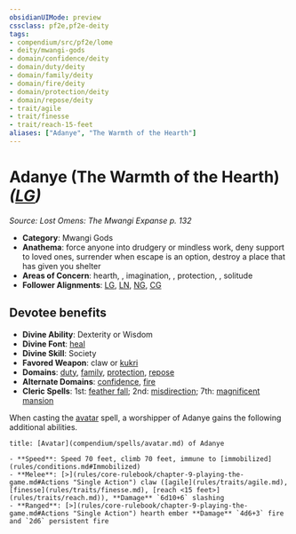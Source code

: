 ```yaml
---
obsidianUIMode: preview
cssclass: pf2e,pf2e-deity
tags:
- compendium/src/pf2e/lome
- deity/mwangi-gods
- domain/confidence/deity
- domain/duty/deity
- domain/family/deity
- domain/fire/deity
- domain/protection/deity
- domain/repose/deity
- trait/agile
- trait/finesse
- trait/reach-15-feet
aliases: ["Adanye", "The Warmth of the Hearth"]
---
```

# Adanye (The Warmth of the Hearth) *([LG](rules/traits/lawful-goo-b1.md))*  
*Source: Lost Omens: The Mwangi Expanse p. 132*  

- **Category**: Mwangi Gods
- **Anathema**: force anyone into drudgery or mindless work, deny support to loved ones, surrender when escape is an option, destroy a place that has given you shelter
- **Areas of Concern**: hearth, , imagination, , protection, , solitude
- **Follower Alignments**: [LG](rules/traits/lawful-goo-b1.md), [LN](rules/traits/lawful-neutral-b1.md), [NG](rules/traits/neutral-good-b1.md), [CG](rules/traits/chaotic-good-b1.md)

## Devotee benefits

- **Divine Ability**: Dexterity or Wisdom
- **Divine Font**: [heal](compendium/spells/heal.md)
- **Divine Skill**: Society
- **Favored Weapon**: claw or [kukri](compendium/equipment/items/kukri.md)
- **Domains**: [duty](compendium/setting/domains.md#Duty), [family](compendium/setting/domains.md#Family), [protection](compendium/setting/domains.md#Protection), [repose](compendium/setting/domains.md#Repose)
- **Alternate Domains**: [confidence](compendium/setting/domains.md#Confidence), [fire](compendium/setting/domains.md#Fire)
- **Cleric Spells**: 1st: [feather fall](compendium/spells/feather-fall.md); 2nd: [misdirection](compendium/spells/misdirection.md); 7th: [magnificent mansion](compendium/spells/magnificent-mansion.md)

When casting the [avatar](compendium/spells/avatar.md) spell, a worshipper of Adanye gains the following additional abilities.

```ad-embed-avatar
title: [Avatar](compendium/spells/avatar.md) of Adanye

- **Speed**: Speed 70 feet, climb 70 feet, immune to [immobilized](rules/conditions.md#Immobilized)
- **Melee**: [>](rules/core-rulebook/chapter-9-playing-the-game.md#Actions "Single Action") claw ([agile](rules/traits/agile.md), [finesse](rules/traits/finesse.md), [reach <15 feet>](rules/traits/reach.md)), **Damage** `6d10+6` slashing
- **Ranged**: [>](rules/core-rulebook/chapter-9-playing-the-game.md#Actions "Single Action") hearth ember **Damage** `4d6+3` fire and `2d6` persistent fire
```